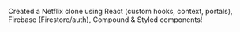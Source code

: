 Created a Netflix clone using React (custom hooks, context, portals), Firebase (Firestore/auth), Compound & Styled components!
